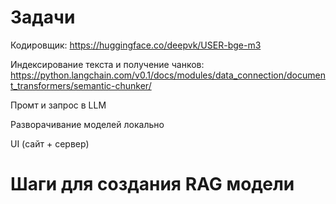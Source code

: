 # Задачи

Кодировщик: https://huggingface.co/deepvk/USER-bge-m3

Индексирование текста и получение чанков: https://python.langchain.com/v0.1/docs/modules/data_connection/document_transformers/semantic-chunker/

Промт и запрос в LLM

Разворачивание моделей локально

UI (сайт + сервер)

# Шаги для создания RAG модели



